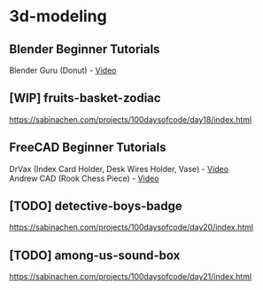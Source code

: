 # 3d-modeling

## Blender Beginner Tutorials
Blender Guru (Donut) - [Video](https://www.youtube.com/playlist?list=PLjEaoINr3zgEq0u2MzVgAaHEBt--xLB6U)

## [WIP] fruits-basket-zodiac
https://sabinachen.com/projects/100daysofcode/day18/index.html

## FreeCAD Beginner Tutorials
DrVax (Index Card Holder, Desk Wires Holder, Vase) - [Video](https://www.youtube.com/playlist?list=PLxa9m2nC6N924jFUOYRECQUMm9xl4_jUI)                   
Andrew CAD (Rook Chess Piece) - [Video](https://www.youtube.com/watch?v=0UgQzqQXEvk)

## [TODO] detective-boys-badge
https://sabinachen.com/projects/100daysofcode/day20/index.html

## [TODO] among-us-sound-box
https://sabinachen.com/projects/100daysofcode/day21/index.html
